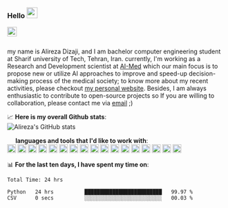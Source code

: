### Hello <img src="https://media.giphy.com/media/hvRJCLFzcasrR4ia7z/giphy.gif" width="25px">
<a href="https://www.linkedin.com/in/alireza-dizaji-43a634194/">
  <img align="left" alt="Alireza's LinkedIN" width="22px" src="https://raw.githubusercontent.com/peterthehan/peterthehan/master/assets/linkedin.svg" />
</a>

<!---
![](https://visitor-badge.glitch.me/badge?page_id=alirezadizaji.alirezadizaji)
--->
<br/><br/>

my name is Alireza Dizaji, and I am bachelor computer engineering student at Sharif university of Tech, Tehran, Iran. currently, I'm working as a Research and Development scientist at [AI-Med](https://aimed-sharif.ir)  which our main focus is to propose new or utilize AI approaches to improve and speed-up decision-making process of the medical society; to know more about my recent activities, please checkout [my personal website](https://alirezadizaji.github.io). Besides, I am always enthusiastic to contribute to open-source projects so If you are willing to collaboration, please contact me via [email](mailto:alirezadizaji@yahoo.com) ;)  

📈 **Here is my overall Github stats**:
</br>
![Alireza's GitHub stats](https://github-readme-stats.vercel.app/api?username=alirezadizaji&hide=stars&show_icons=true&count_private=true&theme=tokyonight)
</br>

<img height="15" src="https://user-images.githubusercontent.com/33565522/164893004-b8e1168a-4bcc-476a-8524-eadf29378fff.png"> **languages and tools that I'd like to work with**:
<br/>
<img height="20" src="https://cdn.jsdelivr.net/gh/devicons/devicon/icons/python/python-original.svg" />
<img height="20" src="https://cdn.jsdelivr.net/gh/devicons/devicon/icons/java/java-original.svg" />
<img height="20" src="https://cdn.jsdelivr.net/gh/devicons/devicon/icons/jupyter/jupyter-original.svg" />
<img height="20" src="https://cdn.jsdelivr.net/gh/devicons/devicon/icons/pytorch/pytorch-original.svg" />
<img height="20" src="https://cdn.jsdelivr.net/gh/devicons/devicon/icons/tensorflow/tensorflow-original.svg" />
<img height="20" src="https://cdn.jsdelivr.net/gh/devicons/devicon/icons/opencv/opencv-original.svg" />
<img height="20" src="https://cdn.jsdelivr.net/gh/devicons/devicon/icons/pandas/pandas-original.svg" />
<img height="20" src="https://cdn.jsdelivr.net/gh/devicons/devicon/icons/numpy/numpy-original.svg" />
<img height="20" src="https://cdn.jsdelivr.net/gh/devicons/devicon/icons/selenium/selenium-original.svg" />
<img height="20" src="https://cdn.jsdelivr.net/gh/devicons/devicon/icons/git/git-original.svg" />
<img height="20" src="https://cdn.jsdelivr.net/gh/devicons/devicon/icons/ansible/ansible-original.svg" />
<img height="20" src="https://cdn.jsdelivr.net/gh/devicons/devicon/icons/anaconda/anaconda-original.svg" />
<img height="20" src="https://cdn.jsdelivr.net/gh/devicons/devicon/icons/mysql/mysql-original.svg" />
<img height="20" src="https://cdn.jsdelivr.net/gh/devicons/devicon/icons/latex/latex-original.svg" />
<img height="20" src="https://cdn.jsdelivr.net/gh/devicons/devicon/icons/ssh/ssh-original.svg" />
<img height="20" src="https://cdn.jsdelivr.net/gh/devicons/devicon/icons/ubuntu/ubuntu-plain.svg" />
<img height="20" src="https://cdn.jsdelivr.net/gh/devicons/devicon/icons/vscode/vscode-original.svg" />

📊 **For the last ten days, I have spent my time on**:
<!--START_SECTION:waka-->

```text
Total Time: 24 hrs

Python   24 hrs          █████████████████████████   99.97 %
CSV      0 secs          ░░░░░░░░░░░░░░░░░░░░░░░░░   00.03 %
```

<!--END_SECTION:waka-->

<!---
[![Alireza's wakatime stats](https://github-readme-stats.vercel.app/api/wakatime?username=alirezadizaji&v=2)](https://wakatime.com/@alirezadizaji)
--->

<!---
[![Top Langs](https://github-readme-stats.vercel.app/api/top-langs/?username=alirezadizaji&exclude_repo=&langs_count=8&layout=compact)](https://github.com/alirezadizaji)
</br>
--->


<!---
[![Personal website](https://github-readme-stats.vercel.app/api/pin/?username=alirezadizaji&repo=styletransfer&show_owner=true)](https://github.com/alirezadizaji/StyleTransfer)
--->

<!---
alirezadizaji/alirezadizaji is a ✨ special ✨ repository because its `README.md` (this file) appears on your GitHub profile.
You can click the Preview link to take a look at your changes.
--->
